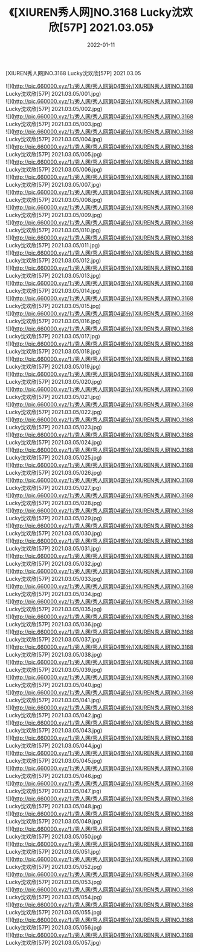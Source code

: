 ﻿---
layout: post
title:  《[XIUREN秀人网]NO.3168 Lucky沈欢欣[57P] 2021.03.05》
date:   2022-01-11
img: http://pic.660000.xyz/1:/秀人网/秀人网第04部分/[XIUREN秀人网]NO.3168 Lucky沈欢欣[57P] 2021.03.05/000.jpg
categories: [美女, 清纯, 唯美]
---

[XIUREN秀人网]NO.3168 Lucky沈欢欣[57P] 2021.03.05

 ![](http://pic.660000.xyz/1:/秀人网/秀人网第04部分/[XIUREN秀人网]NO.3168 Lucky沈欢欣[57P] 2021.03.05/001.jpg) <br>![](http://pic.660000.xyz/1:/秀人网/秀人网第04部分/[XIUREN秀人网]NO.3168 Lucky沈欢欣[57P] 2021.03.05/002.jpg) <br>![](http://pic.660000.xyz/1:/秀人网/秀人网第04部分/[XIUREN秀人网]NO.3168 Lucky沈欢欣[57P] 2021.03.05/003.jpg) <br>![](http://pic.660000.xyz/1:/秀人网/秀人网第04部分/[XIUREN秀人网]NO.3168 Lucky沈欢欣[57P] 2021.03.05/004.jpg) <br>![](http://pic.660000.xyz/1:/秀人网/秀人网第04部分/[XIUREN秀人网]NO.3168 Lucky沈欢欣[57P] 2021.03.05/005.jpg) <br>![](http://pic.660000.xyz/1:/秀人网/秀人网第04部分/[XIUREN秀人网]NO.3168 Lucky沈欢欣[57P] 2021.03.05/006.jpg) <br>![](http://pic.660000.xyz/1:/秀人网/秀人网第04部分/[XIUREN秀人网]NO.3168 Lucky沈欢欣[57P] 2021.03.05/007.jpg) <br>![](http://pic.660000.xyz/1:/秀人网/秀人网第04部分/[XIUREN秀人网]NO.3168 Lucky沈欢欣[57P] 2021.03.05/008.jpg) <br>![](http://pic.660000.xyz/1:/秀人网/秀人网第04部分/[XIUREN秀人网]NO.3168 Lucky沈欢欣[57P] 2021.03.05/009.jpg) <br>![](http://pic.660000.xyz/1:/秀人网/秀人网第04部分/[XIUREN秀人网]NO.3168 Lucky沈欢欣[57P] 2021.03.05/010.jpg) <br>![](http://pic.660000.xyz/1:/秀人网/秀人网第04部分/[XIUREN秀人网]NO.3168 Lucky沈欢欣[57P] 2021.03.05/011.jpg) <br>![](http://pic.660000.xyz/1:/秀人网/秀人网第04部分/[XIUREN秀人网]NO.3168 Lucky沈欢欣[57P] 2021.03.05/012.jpg) <br>![](http://pic.660000.xyz/1:/秀人网/秀人网第04部分/[XIUREN秀人网]NO.3168 Lucky沈欢欣[57P] 2021.03.05/013.jpg) <br>![](http://pic.660000.xyz/1:/秀人网/秀人网第04部分/[XIUREN秀人网]NO.3168 Lucky沈欢欣[57P] 2021.03.05/014.jpg) <br>![](http://pic.660000.xyz/1:/秀人网/秀人网第04部分/[XIUREN秀人网]NO.3168 Lucky沈欢欣[57P] 2021.03.05/015.jpg) <br>![](http://pic.660000.xyz/1:/秀人网/秀人网第04部分/[XIUREN秀人网]NO.3168 Lucky沈欢欣[57P] 2021.03.05/016.jpg) <br>![](http://pic.660000.xyz/1:/秀人网/秀人网第04部分/[XIUREN秀人网]NO.3168 Lucky沈欢欣[57P] 2021.03.05/017.jpg) <br>![](http://pic.660000.xyz/1:/秀人网/秀人网第04部分/[XIUREN秀人网]NO.3168 Lucky沈欢欣[57P] 2021.03.05/018.jpg) <br>![](http://pic.660000.xyz/1:/秀人网/秀人网第04部分/[XIUREN秀人网]NO.3168 Lucky沈欢欣[57P] 2021.03.05/019.jpg) <br>![](http://pic.660000.xyz/1:/秀人网/秀人网第04部分/[XIUREN秀人网]NO.3168 Lucky沈欢欣[57P] 2021.03.05/020.jpg) <br>![](http://pic.660000.xyz/1:/秀人网/秀人网第04部分/[XIUREN秀人网]NO.3168 Lucky沈欢欣[57P] 2021.03.05/021.jpg) <br>![](http://pic.660000.xyz/1:/秀人网/秀人网第04部分/[XIUREN秀人网]NO.3168 Lucky沈欢欣[57P] 2021.03.05/022.jpg) <br>![](http://pic.660000.xyz/1:/秀人网/秀人网第04部分/[XIUREN秀人网]NO.3168 Lucky沈欢欣[57P] 2021.03.05/023.jpg) <br>![](http://pic.660000.xyz/1:/秀人网/秀人网第04部分/[XIUREN秀人网]NO.3168 Lucky沈欢欣[57P] 2021.03.05/024.jpg) <br>![](http://pic.660000.xyz/1:/秀人网/秀人网第04部分/[XIUREN秀人网]NO.3168 Lucky沈欢欣[57P] 2021.03.05/025.jpg) <br>![](http://pic.660000.xyz/1:/秀人网/秀人网第04部分/[XIUREN秀人网]NO.3168 Lucky沈欢欣[57P] 2021.03.05/026.jpg) <br>![](http://pic.660000.xyz/1:/秀人网/秀人网第04部分/[XIUREN秀人网]NO.3168 Lucky沈欢欣[57P] 2021.03.05/027.jpg) <br>![](http://pic.660000.xyz/1:/秀人网/秀人网第04部分/[XIUREN秀人网]NO.3168 Lucky沈欢欣[57P] 2021.03.05/028.jpg) <br>![](http://pic.660000.xyz/1:/秀人网/秀人网第04部分/[XIUREN秀人网]NO.3168 Lucky沈欢欣[57P] 2021.03.05/029.jpg) <br>![](http://pic.660000.xyz/1:/秀人网/秀人网第04部分/[XIUREN秀人网]NO.3168 Lucky沈欢欣[57P] 2021.03.05/030.jpg) <br>![](http://pic.660000.xyz/1:/秀人网/秀人网第04部分/[XIUREN秀人网]NO.3168 Lucky沈欢欣[57P] 2021.03.05/031.jpg) <br>![](http://pic.660000.xyz/1:/秀人网/秀人网第04部分/[XIUREN秀人网]NO.3168 Lucky沈欢欣[57P] 2021.03.05/032.jpg) <br>![](http://pic.660000.xyz/1:/秀人网/秀人网第04部分/[XIUREN秀人网]NO.3168 Lucky沈欢欣[57P] 2021.03.05/033.jpg) <br>![](http://pic.660000.xyz/1:/秀人网/秀人网第04部分/[XIUREN秀人网]NO.3168 Lucky沈欢欣[57P] 2021.03.05/034.jpg) <br>![](http://pic.660000.xyz/1:/秀人网/秀人网第04部分/[XIUREN秀人网]NO.3168 Lucky沈欢欣[57P] 2021.03.05/035.jpg) <br>![](http://pic.660000.xyz/1:/秀人网/秀人网第04部分/[XIUREN秀人网]NO.3168 Lucky沈欢欣[57P] 2021.03.05/036.jpg) <br>![](http://pic.660000.xyz/1:/秀人网/秀人网第04部分/[XIUREN秀人网]NO.3168 Lucky沈欢欣[57P] 2021.03.05/037.jpg) <br>![](http://pic.660000.xyz/1:/秀人网/秀人网第04部分/[XIUREN秀人网]NO.3168 Lucky沈欢欣[57P] 2021.03.05/038.jpg) <br>![](http://pic.660000.xyz/1:/秀人网/秀人网第04部分/[XIUREN秀人网]NO.3168 Lucky沈欢欣[57P] 2021.03.05/039.jpg) <br>![](http://pic.660000.xyz/1:/秀人网/秀人网第04部分/[XIUREN秀人网]NO.3168 Lucky沈欢欣[57P] 2021.03.05/040.jpg) <br>![](http://pic.660000.xyz/1:/秀人网/秀人网第04部分/[XIUREN秀人网]NO.3168 Lucky沈欢欣[57P] 2021.03.05/041.jpg) <br>![](http://pic.660000.xyz/1:/秀人网/秀人网第04部分/[XIUREN秀人网]NO.3168 Lucky沈欢欣[57P] 2021.03.05/042.jpg) <br>![](http://pic.660000.xyz/1:/秀人网/秀人网第04部分/[XIUREN秀人网]NO.3168 Lucky沈欢欣[57P] 2021.03.05/043.jpg) <br>![](http://pic.660000.xyz/1:/秀人网/秀人网第04部分/[XIUREN秀人网]NO.3168 Lucky沈欢欣[57P] 2021.03.05/044.jpg) <br>![](http://pic.660000.xyz/1:/秀人网/秀人网第04部分/[XIUREN秀人网]NO.3168 Lucky沈欢欣[57P] 2021.03.05/045.jpg) <br>![](http://pic.660000.xyz/1:/秀人网/秀人网第04部分/[XIUREN秀人网]NO.3168 Lucky沈欢欣[57P] 2021.03.05/046.jpg) <br>![](http://pic.660000.xyz/1:/秀人网/秀人网第04部分/[XIUREN秀人网]NO.3168 Lucky沈欢欣[57P] 2021.03.05/047.jpg) <br>![](http://pic.660000.xyz/1:/秀人网/秀人网第04部分/[XIUREN秀人网]NO.3168 Lucky沈欢欣[57P] 2021.03.05/048.jpg) <br>![](http://pic.660000.xyz/1:/秀人网/秀人网第04部分/[XIUREN秀人网]NO.3168 Lucky沈欢欣[57P] 2021.03.05/049.jpg) <br>![](http://pic.660000.xyz/1:/秀人网/秀人网第04部分/[XIUREN秀人网]NO.3168 Lucky沈欢欣[57P] 2021.03.05/050.jpg) <br>![](http://pic.660000.xyz/1:/秀人网/秀人网第04部分/[XIUREN秀人网]NO.3168 Lucky沈欢欣[57P] 2021.03.05/051.jpg) <br>![](http://pic.660000.xyz/1:/秀人网/秀人网第04部分/[XIUREN秀人网]NO.3168 Lucky沈欢欣[57P] 2021.03.05/052.jpg) <br>![](http://pic.660000.xyz/1:/秀人网/秀人网第04部分/[XIUREN秀人网]NO.3168 Lucky沈欢欣[57P] 2021.03.05/053.jpg) <br>![](http://pic.660000.xyz/1:/秀人网/秀人网第04部分/[XIUREN秀人网]NO.3168 Lucky沈欢欣[57P] 2021.03.05/054.jpg) <br>![](http://pic.660000.xyz/1:/秀人网/秀人网第04部分/[XIUREN秀人网]NO.3168 Lucky沈欢欣[57P] 2021.03.05/055.jpg) <br>![](http://pic.660000.xyz/1:/秀人网/秀人网第04部分/[XIUREN秀人网]NO.3168 Lucky沈欢欣[57P] 2021.03.05/056.jpg) <br>![](http://pic.660000.xyz/1:/秀人网/秀人网第04部分/[XIUREN秀人网]NO.3168 Lucky沈欢欣[57P] 2021.03.05/057.jpg) <br>